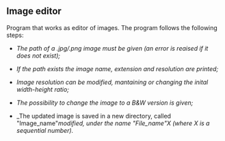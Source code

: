 ## Image editor

Program that works as editor of images. The program follows the following steps:

* _The path of a .jpg/.png image must be given (an error is reaised if it does not exist);_

* _If the path exists the image name, extension and resolution are printed;_

* _Image resolution can be modified, mantaining or changing the inital width-height ratio;_

* _The possibility to change the image to a B&W version is given;_

* _The updated image is saved in a new directory, called "Image_name"_modified, under the name "File_name"X (where X is a sequential number)._
